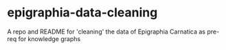 # epigraphia-data-cleaning
A repo and README for 'cleaning' the data of Epigraphia Carnatica as pre-req for knowledge graphs
